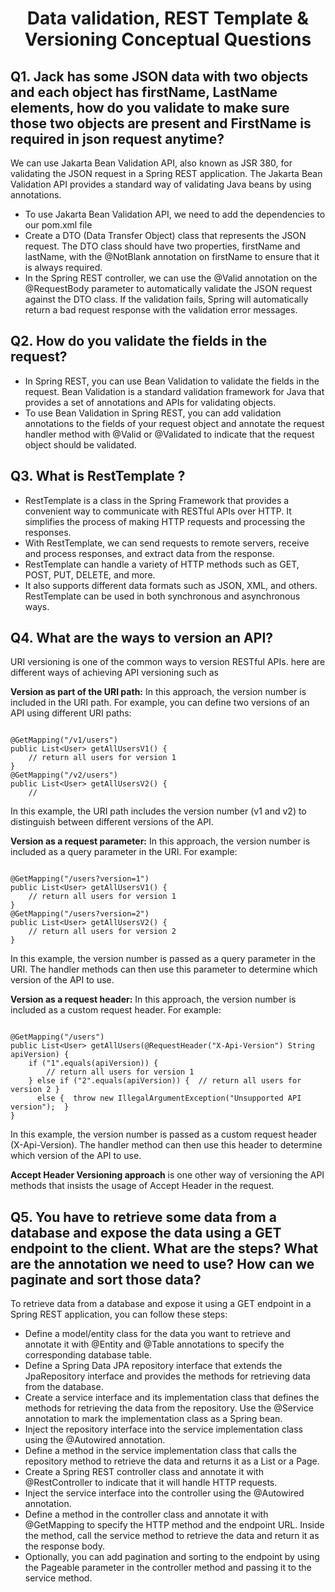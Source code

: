 <h1 align="center">
  Data validation, REST Template & Versioning Conceptual Questions
</h1>


## Q1. Jack has some JSON data with two objects and each object has firstName, LastName elements, how do you validate to make sure those two objects are present and FirstName is required in json request anytime?
We can use Jakarta Bean Validation API, also known as JSR 380, for validating the JSON request in a Spring REST application. The Jakarta Bean Validation API provides a standard way of validating Java beans by using annotations.

  - To use Jakarta Bean Validation API, we need to add the dependencies to our pom.xml file
  - Create a DTO (Data Transfer Object) class that represents the JSON request. The DTO class should have two properties, firstName and lastName, with the @NotBlank annotation on firstName to ensure that it is always required.
  - In the Spring REST controller, we can use the @Valid annotation on the @RequestBody parameter to automatically validate the JSON request against the DTO class. If the validation fails, Spring will automatically return a bad request response with the validation error messages.

## Q2. How do you validate the fields in the request?
- In Spring REST, you can use Bean Validation to validate the fields in the request. Bean Validation is a standard validation framework for Java that provides a set of annotations and APIs for validating objects.
- To use Bean Validation in Spring REST, you can add validation annotations to the fields of your request object and annotate the request handler method with @Valid or @Validated to indicate that the request object should be validated.


## Q3. What is RestTemplate ?
- RestTemplate is a class in the Spring Framework that provides a convenient way to communicate with RESTful APIs over HTTP. It simplifies the process of making HTTP requests and processing the responses.
- With RestTemplate, we can send requests to remote servers, receive and process responses, and extract data from the response.
- RestTemplate can handle a variety of HTTP methods such as GET, POST, PUT, DELETE, and more.
- It also supports different data formats such as JSON, XML, and others. RestTemplate can be used in both synchronous and asynchronous ways.


## Q4. What are the ways to version an API?
URI versioning is one of the common ways to version RESTful APIs. here are different ways of achieving API versioning such as

**Version as part of the URI path:** In this approach, the version number is included in the URI path. For example, you can define two versions of an API using different URI paths:

```

@GetMapping("/v1/users")
public List<User> getAllUsersV1() {
    // return all users for version 1
}
@GetMapping("/v2/users")
public List<User> getAllUsersV2() {
    //

```
 
In this example, the URI path includes the version number (v1 and v2) to distinguish between different versions of the API.


**Version as a request parameter:** In this approach, the version number is included as a query parameter in the URI. For example:

```

@GetMapping("/users?version=1")
public List<User> getAllUsersV1() {
    // return all users for version 1
}
@GetMapping("/users?version=2")
public List<User> getAllUsersV2() {
    // return all users for version 2
}

```

In this example, the version number is passed as a query parameter in the URI. The handler methods can then use this parameter to determine which version of the API to use.

**Version as a request header:** In this approach, the version number is included as a custom request header. For example:

```

@GetMapping("/users")
public List<User> getAllUsers(@RequestHeader("X-Api-Version") String apiVersion) {
    if ("1".equals(apiVersion)) {
        // return all users for version 1
    } else if ("2".equals(apiVersion)) {  // return all users for version 2 }
      else {  throw new IllegalArgumentException("Unsupported API version");  }
}

```

In this example, the version number is passed as a custom request header (X-Api-Version). The handler method can then use this header to determine which version of the API to use.

**Accept Header Versioning approach** is one other way of versioning the API methods that insists the usage of Accept Header in the request.


## Q5. You have to retrieve some data from a database and expose the data using a GET endpoint to the client. What are the steps? What are the annotation we need to use? How can we paginate and sort those data?
To retrieve data from a database and expose it using a GET endpoint in a Spring REST application, you can follow these steps:

  - Define a model/entity class for the data you want to retrieve and annotate it with @Entity and @Table annotations to specify the corresponding database table.
  - Define a Spring Data JPA repository interface that extends the JpaRepository interface and provides the methods for retrieving data from the database.
  - Create a service interface and its implementation class that defines the methods for retrieving the data from the repository. Use the @Service annotation to mark the implementation class as a Spring bean.
  - Inject the repository interface into the service implementation class using the @Autowired annotation.
  - Define a method in the service implementation class that calls the repository method to retrieve the data and returns it as a List or a Page.
  - Create a Spring REST controller class and annotate it with @RestController to indicate that it will handle HTTP requests.
  - Inject the service interface into the controller using the @Autowired annotation.
  - Define a method in the controller class and annotate it with @GetMapping to specify the HTTP method and the endpoint URL. Inside the method, call the service method to retrieve the data and return it as the response body.
  - Optionally, you can add pagination and sorting to the endpoint by using the Pageable parameter in the controller method and passing it to the service method.
####
